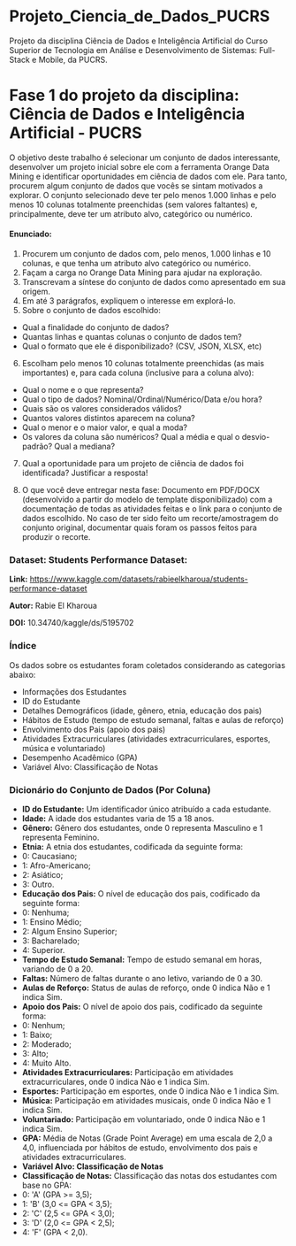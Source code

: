 # Projeto_Ciencia_de_Dados_PUCRS
Projeto da disciplina Ciência de Dados e Inteligência Artificial do Curso Superior de Tecnologia em Análise e Desenvolvimento de Sistemas: Full-Stack e Mobile, da PUCRS.

# Fase 1 do projeto da disciplina: Ciência de Dados e Inteligência Artificial - PUCRS

O objetivo deste trabalho é selecionar um conjunto de dados interessante, desenvolver um projeto inicial sobre ele com a ferramenta Orange Data Mining e identificar oportunidades em ciência de dados com ele. Para tanto, procurem algum conjunto de dados que vocês se sintam motivados a explorar. O conjunto selecionado deve ter pelo menos 1.000 linhas e pelo menos 10 colunas totalmente preenchidas (sem valores faltantes) e, principalmente, deve ter um atributo alvo, categórico ou numérico.

#### Enunciado:
1. Procurem um conjunto de dados com, pelo menos, 1.000 linhas e 10 colunas, e que tenha um atributo alvo categórico ou numérico.
2. Façam a carga no Orange Data Mining para ajudar na exploração.
3. Transcrevam a síntese do conjunto de dados como apresentado em sua origem.
4. Em até 3 parágrafos, expliquem o interesse em explorá-lo.
5. Sobre o conjunto de dados escolhido:
- Qual a finalidade do conjunto de dados?
- Quantas linhas e quantas colunas o conjunto de dados tem?
- Qual o formato que ele é disponibilizado? (CSV, JSON, XLSX, etc)

6. Escolham pelo menos 10 colunas totalmente preenchidas (as mais importantes) e, para cada coluna (inclusive para a coluna alvo):
- Qual o nome e o que representa?
- Qual o tipo de dados? Nominal/Ordinal/Numérico/Data e/ou hora?
- Quais são os valores considerados válidos?
- Quantos valores distintos aparecem na coluna?
- Qual o menor e o maior valor, e qual a moda?
- Os valores da coluna são numéricos? Qual a média e qual o desvio-padrão? Qual a mediana?

7. Qual a oportunidade para um projeto de ciência de dados foi identificada? Justificar a resposta!



8. O que você deve entregar nesta fase:  Documento em PDF/DOCX (desenvolvido a partir do modelo de template disponibilizado)  com a documentação de todas as atividades feitas e o link para o conjunto de dados escolhido. No caso de ter sido feito um recorte/amostragem do conjunto original, documentar quais foram os passos feitos para produzir o recorte.

### Dataset: Students Performance Dataset:

**Link:** https://www.kaggle.com/datasets/rabieelkharoua/students-performance-dataset

**Autor:** Rabie El Kharoua

**DOI:** 10.34740/kaggle/ds/5195702

### Índice
Os dados sobre os estudantes foram coletados considerando as categorias abaixo:

- Informações dos Estudantes
 - ID do Estudante
 - Detalhes Demográficos (idade, gênero, etnia, educação dos pais)
 - Hábitos de Estudo (tempo de estudo semanal, faltas e aulas de reforço)
- Envolvimento dos Pais (apoio dos pais)
- Atividades Extracurriculares (atividades extracurriculares, esportes, música e voluntariado)
- Desempenho Acadêmico (GPA)
- Variável Alvo: Classificação de Notas

### Dicionário do Conjunto de Dados (Por Coluna)

- **ID do Estudante:** Um identificador único atribuído a cada estudante.
- **Idade:** A idade dos estudantes varia de 15 a 18 anos.
- **Gênero:** Gênero dos estudantes, onde 0 representa Masculino e 1 representa Feminino.
- **Etnia:** A etnia dos estudantes, codificada da seguinte forma:
 - 0: Caucasiano;
 - 1: Afro-Americano;
 - 2: Asiático;
 - 3: Outro.
- **Educação dos Pais:** O nível de educação dos pais, codificado da seguinte forma:
 - 0: Nenhuma;
 - 1: Ensino Médio;
 - 2: Algum Ensino Superior;
 - 3: Bacharelado;
 - 4: Superior.
- **Tempo de Estudo Semanal:** Tempo de estudo semanal em horas, variando de 0 a 20.
- **Faltas:** Número de faltas durante o ano letivo, variando de 0 a 30.
- **Aulas de Reforço:** Status de aulas de reforço, onde 0 indica Não e 1 indica Sim.
- **Apoio dos Pais:** O nível de apoio dos pais, codificado da seguinte forma:
 - 0: Nenhum;
 - 1: Baixo;
 - 2: Moderado;
 - 3: Alto;
 - 4: Muito Alto.
- **Atividades Extracurriculares:** Participação em atividades extracurriculares, onde 0 indica Não e 1 indica Sim.
- **Esportes:** Participação em esportes, onde 0 indica Não e 1 indica Sim.
- **Música:** Participação em atividades musicais, onde 0 indica Não e 1 indica Sim.
- **Voluntariado:** Participação em voluntariado, onde 0 indica Não e 1 indica Sim.
- **GPA:** Média de Notas (Grade Point Average) em uma escala de 2,0 a 4,0, influenciada por hábitos de estudo, envolvimento dos pais e atividades extracurriculares.
- **Variável Alvo: Classificação de Notas**
- **Classificação de Notas:** Classificação das notas dos estudantes com base no GPA:
 - 0: 'A' (GPA >= 3,5);
 - 1: 'B' (3,0 <= GPA < 3,5);
 - 2: 'C' (2,5 <= GPA < 3,0);
 - 3: 'D' (2,0 <= GPA < 2,5);
 - 4: 'F' (GPA < 2,0).
